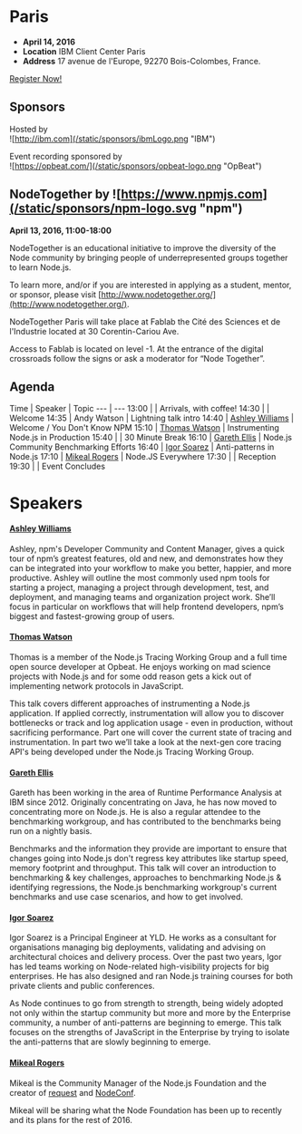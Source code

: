 # Paris

* **April 14, 2016**
* **Location** IBM Client Center Paris
* **Address** 17 avenue de l'Europe, 92270 Bois-Colombes, France.

<a class="button" href="https://www.regonline.com/Register/Checkin.aspx?EventID=1813427">Register Now!</a>

## Sponsors  

Hosted by  
![http://ibm.com](/static/sponsors/ibmLogo.png "IBM")  

Event recording sponsored by  
![https://opbeat.com/](/static/sponsors/opbeat-logo.png "OpBeat")

## NodeTogether by ![https://www.npmjs.com](/static/sponsors/npm-logo.svg "npm")

**April 13, 2016, 11:00-18:00**

NodeTogether is an educational initiative to improve the diversity of the Node community by bringing people of underrepresented groups together to learn Node.js.

To learn more, and/or if you are interested in applying as a student, mentor, or sponsor, please visit [http://www.nodetogether.org/](http://www.nodetogether.org/).  

NodeTogether Paris will take place at Fablab the Cité des Sciences et de l'Industrie located at 30 Corentin-Cariou Ave.

Access to Fablab is located on level -1. At the entrance of the digital crossroads follow the signs or ask a moderator for “Node Together”.

## Agenda

Time | Speaker | Topic
--- | ---
13:00 |   | Arrivals, with coffee!
14:30 |   | Welcome
14:35 | Andy Watson | Lightning talk intro
14:40 | [Ashley Williams](https://github.com/ashleygwilliams) | Welcome / You Don't Know NPM
15:10 | [Thomas Watson](https://github.com/watson) | Instrumenting Node.js in Production
15:40 |   | 30 Minute Break
16:10 | [Gareth Ellis](https://github.com/gareth-ellis) | Node.js Community Benchmarking Efforts
16:40 | [Igor Soarez](https://github.com/Soarez) | Anti-patterns in Node.js
17:10 | [Mikeal Rogers](https://twitter.com/mikeal) | Node.JS Everywhere
17:30 |   | Reception
19:30 |   | Event Concludes

# Speakers

#### [Ashley Williams](https://github.com/ashleygwilliams)

Ashley, npm's Developer Community and Content Manager, gives a quick tour of npm’s greatest
features, old and new, and demonstrates how they can be integrated into your workflow to make
you better, happier, and more productive. Ashley will outline the most commonly used npm tools
for starting a project, managing a project through development, test, and deployment, and
managing teams and organization project work. She’ll focus in particular on workflows that
will help frontend developers, npm’s biggest and fastest-growing group of users.  

#### [Thomas Watson](https://github.com/watson)

Thomas is a member of the Node.js Tracing Working Group and a full time open source developer at Opbeat. He enjoys working on mad science projects with Node.js and for some odd reason gets a kick out of implementing network protocols in JavaScript.  

This talk covers different approaches of instrumenting a Node.js application. If applied correctly, instrumentation will allow you to discover bottlenecks or track and log application usage - even in production, without sacrificing performance. Part one will cover the current state of tracing and instrumentation. In part two we’ll take a look at the next-gen core tracing API's being developed under the Node.js Tracing Working Group.

#### [Gareth Ellis](https://github.com/gareth-ellis)

Gareth has been working in the area of Runtime Performance Analysis at IBM since 2012. Originally concentrating on Java, he has now moved to concentrating more on Node.js. He is also a regular attendee to the benchmarking workgroup, and has contributed to the benchmarks being run on a nightly basis.

Benchmarks and the information they provide are important to ensure that changes going into Node.js don't regress key attributes like startup speed, memory footprint and throughput.
This talk will cover an introduction to benchmarking & key challenges, approaches to benchmarking Node.js & identifying regressions, the Node.js benchmarking workgroup's current benchmarks and use case scenarios, and how to get involved.

#### [Igor Soarez](https://github.com/Soarez)

Igor Soarez is a Principal Engineer at YLD. He works as a consultant for organisations managing big deployments, validating and advising on architectural choices and delivery process. Over the past two years, Igor has led teams working on Node-related high-visibility projects for big enterprises. He has also designed and ran Node.js training courses for both private clients and public conferences.  

As Node continues to go from strength to strength, being widely adopted not only within the startup community but more and more by the Enterprise community, a number of anti-patterns are beginning to emerge. This talk focuses on the strengths of JavaScript in the Enterprise by trying to isolate the anti-patterns that are slowly beginning to emerge.   

#### [Mikeal Rogers](https://twitter.com/mikeal)

Mikeal is the Community Manager of the Node.js Foundation and the creator of
[request](https://github.com/request/request) and [NodeConf](http://www.nodeconf.com).

Mikeal will be sharing what the Node Foundation has been up to recently and its plans for
the rest of 2016.  
